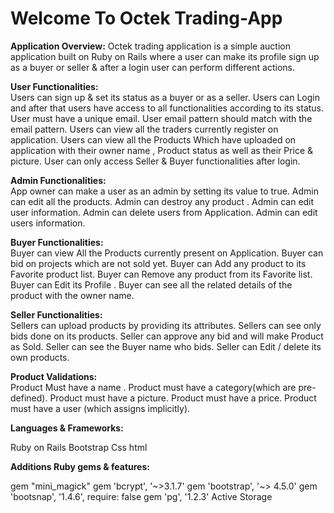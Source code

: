 <h1>Welcome To Octek Trading-App</h1>


<b>Application Overview:</b>
Octek trading application is a simple auction application built on Ruby on Rails where a user can make its profile sign up as a buyer or seller & after a login user can perform different actions.


<b>User Functionalities:</b><br>
Users can sign up & set its status as a buyer or as a seller.
 Users can Login and after that users have access to all functionalities according to its status.
User must have a unique email.
User email pattern should match with the email pattern.
Users can view all the traders currently register on application.
Users can view all the Products Which have uploaded on application with their owner name , Product status as well as their Price & picture.
User can only access Seller & Buyer functionalities after login.

<b>Admin Functionalities:</b><br>
App owner can make a user as an admin by setting its value to true.
Admin can edit all the products.
Admin can destroy any product .
Admin can edit user information.
Admin can delete users from Application.
Admin can edit users information.

<b>Buyer Functionalities:</b><br>
Buyer can view All the Products currently present on Application.
Buyer can bid on projects which are not sold yet.
Buyer can Add any product to its Favorite product list.
Buyer can Remove any product from its Favorite list.
Buyer can Edit its Profile .
Buyer can see all the related details of the product with the owner name.



<b>Seller Functionalities:</b><br>
Sellers can upload products by providing its attributes.
Sellers can see only bids done on its products.
Seller can approve any bid and will make Product as Sold.
Seller can see the Buyer name who bids.
Seller can Edit / delete its own products.


<b>Product Validations:</b><br>
Product Must have a name .
Product must have a category(which are pre-defined).
Product must have a picture.
Product must have a price.
Product must have a user (which assigns implicitly).


<b>Languages & Frameworks:</b><br>

Ruby on Rails
Bootstrap
Css
html


<b>Additions Ruby gems & features:</b><br>

gem "mini_magick"
gem 'bcrypt',   '~>3.1.7'
gem 'bootstrap', '~> 4.5.0'
gem 'bootsnap',   '1.4.6', require: false
gem 'pg', '1.2.3'
Active Storage
